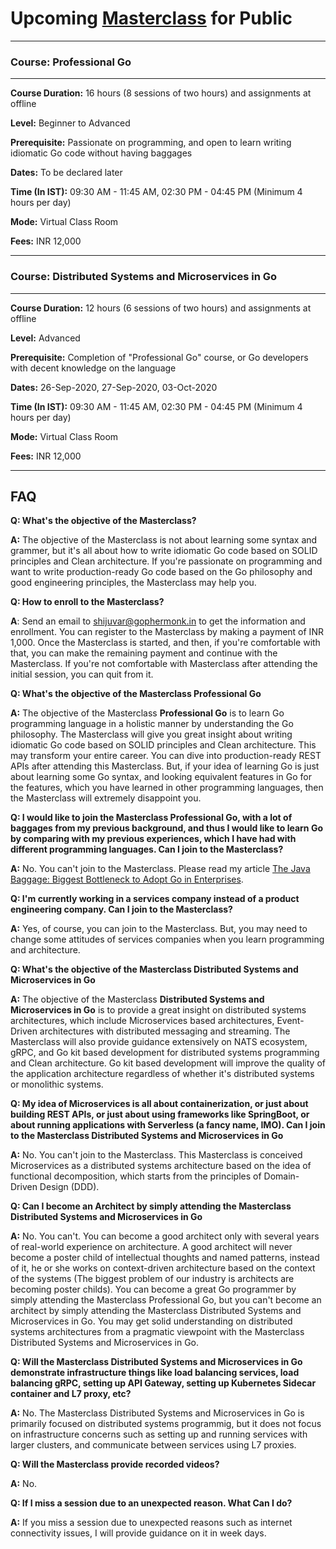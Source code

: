 # Upcoming [Masterclass](https://github.com/shijuvar/shijuvar/blob/master/masterclass.md) for Public  

-------------------------------

### Course: Professional Go
-------------------------------
**Course Duration:** 16 hours (8 sessions of two hours) and assignments at offline 

**Level:** Beginner to Advanced

**Prerequisite:** Passionate on programming, and open to learn writing idiomatic Go code without having baggages

**Dates:** To be declared later

**Time (In IST):** 09:30 AM - 11:45 AM, 02:30 PM - 04:45 PM (Minimum 4 hours per day)

**Mode:** Virtual Class Room

**Fees:** INR 12,000

-------------------------------
### Course: Distributed Systems and Microservices in Go
-------------------------------
**Course Duration:** 12 hours (6 sessions of two hours) and assignments at offline 

**Level:** Advanced

**Prerequisite:** Completion of "Professional Go" course, or Go developers with decent knowledge on the language 

**Dates:** 26-Sep-2020, 27-Sep-2020, 03-Oct-2020

**Time (In IST):** 09:30 AM - 11:45 AM, 02:30 PM - 04:45 PM (Minimum 4 hours per day)

**Mode:** Virtual Class Room

**Fees:** INR 12,000 

-------------------------------

## FAQ
**Q: What's the objective of the Masterclass?**

**A:** The objective of the Masterclass is not about learning some syntax and grammer, but it's all about how to write idiomatic Go code based on SOLID principles and Clean architecture. If you're passionate on programming and want to write production-ready Go code based on the Go philosophy and good engineering principles, the Masterclass may help you. 

**Q: How to enroll to the Masterclass?**

**A**: Send an email to shijuvar@gophermonk.in to get the information and enrollment. You can register to the Masterclass by making a payment of INR 1,000. Once the Masterclass is started, and then, if you're comfortable with that, you can make the remaining payment and continue with the Masterclass. If you're not comfortable with Masterclass after attending the initial session, you can quit from it.

**Q: What's the objective of the Masterclass Professional Go**

**A:** The objective of the Masterclass **Professional Go** is to learn Go programming language in a holistic manner by understanding the Go philosophy. The Masterclass will give you great insight about writing idiomatic Go code based on SOLID principles and Clean architecture. This may transform your entire career.  You can dive into production-ready REST APIs after attending this Masterclass. But, if your idea of learning Go is just about learning some Go syntax, and looking equivalent features in Go for the features, which you have learned in other programming languages, then the Masterclass will extremely disappoint you. 

**Q: I would like to join the Masterclass Professional Go, with a lot of baggages from my previous background, and thus I would like to learn Go by comparing with my previous experiences, which I have had with different programming languages. Can I join to the Masterclass?**

**A:** No. You can't join to the Masterclass. Please read my article [The Java Baggage: Biggest Bottleneck to Adopt Go in Enterprises](https://medium.com/@shijuvar/the-java-baggage-biggest-bottleneck-to-adopt-go-in-enterprises-2a37c80d72d9).

**Q: I'm currently working in a services company instead of a product engineering company. Can I join to the Masterclass?**

**A:** Yes, of course, you can join to the Masterclass. But, you may need to change some attitudes of services companies when you learn programming and architecture. 

**Q: What's the objective of the Masterclass Distributed Systems and Microservices in Go**

**A:** The objective of the Masterclass **Distributed Systems and Microservices in Go** is to provide a great insight on distributed systems architectures, which include Microservices based architectures, Event-Driven architectures with distributed messaging and streaming. The Masterclass will also provide guidance extensively on NATS ecosystem, gRPC, and Go kit based development for distributed systems programming and Clean architecture. Go kit based development will improve the quality of the application architecture regardless of whether it's distributed systems or monolithic systems. 

**Q: My idea of Microservices is all about containerization, or just about building REST APIs, or just about using frameworks like SpringBoot, or about running applications with Serverless (a fancy name, IMO). Can I join to the Masterclass Distributed Systems and Microservices in Go**

**A:** No. You can't join to the Masterclass. This Masterclass is conceived Microservices as a distributed systems architecture based on the idea of functional decomposition, which starts from the principles of Domain-Driven Design (DDD).

**Q: Can I become an Architect by simply attending the Masterclass Distributed Systems and Microservices in Go**

**A:** No. You can't. You can become a good architect only with several years of real-world experience on architecture. A good architect will never become a poster child of intellectual thoughts and named patterns, instead of it, he or she works on context-driven architecture based on the context of the systems (The biggest problem of our industry is architects are becoming poster childs). You can become a great Go programmer by simply attending the Masterclass Professional Go, but you can't become an architect by simply attending the Masterclass Distributed Systems and Microservices in Go. You may get solid understanding on distributed systems architectures from a pragmatic viewpoint with the Masterclass Distributed Systems and Microservices in Go.    

**Q: Will the Masterclass Distributed Systems and Microservices in Go demonstrate infrastructure things like load balancing services, load balancing gRPC, setting up API Gateway, setting up Kubernetes Sidecar container and L7 proxy, etc?**

**A:** No. The Masterclass Distributed Systems and Microservices in Go is primarily focused on distributed systems programmig, but it does not focus on infrastructure concerns such as setting up and running services with larger clusters, and communicate between services using L7 proxies.     

**Q: Will the Masterclass provide recorded videos?**

**A:** No. 

**Q: If I miss a session due to an unexpected reason. What Can I do?**

**A:** If you miss a session due to unexpected reasons such as internet connectivity issues, I will provide guidance on it in week days.
